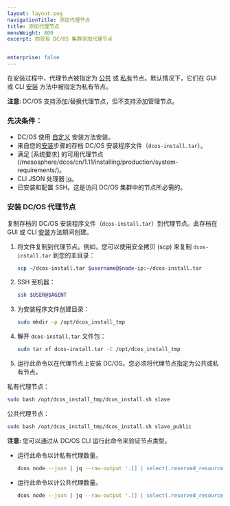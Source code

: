 ```yaml
---
layout: layout.pug
navigationTitle: 添加代理节点
title: 添加代理节点
menuWeight: 800
excerpt: 向现有 DC/OS 集群添加代理节点


enterprise: false
---
```




在安装过程中，代理节点被指定为 [公共](/mesosphere/dcos/cn/1.11/overview/concepts/#public-agent-node) 或 [私有](/mesosphere/dcos/cn/1.11/overview/concepts/#private-agent-node)节点。默认情况下，它们在 GUI 或 CLI [安装](/mesosphere/dcos/cn/1.11/installing/evaluation/cloud-installation/) 方法中被指定为私有节点。

<p class="message--note"><strong>注意: </strong>DC/OS 支持添加/替换代理节点，但不支持添加管理节点。</p>

### 先决条件：

* DC/OS 使用 [自定义](/mesosphere/dcos/cn/1.11/installing/production/deploying-dcos/installation/) 安装方法安装。
* 来自您的[安装](/mesosphere/dcos/cn/1.11/installing/evaluation/cloud-installation/)步骤的存档 DC/OS 安装程序文件（`dcos-install.tar`）。
* 满足 [系统要求] 的可用代理节点(/mesosphere/dcos/cn/1.11/installing/production/system-requirements/)。
* CLI JSON 处理器 [jq](https://github.com/stedolan/jq/wiki/Installation)。
* 已安装和配置 SSH。这是访问 DC/OS 集群中的节点所必需的。

### 安装 DC/OS 代理节点
复制存档的 DC/OS 安装程序文件（`dcos-install.tar`）到代理节点。此存档在 GUI 或 CLI [安装](/mesosphere/dcos/cn/1.11/installing/evaluation/cloud-installation/)方法期间创建。

1. 将文件复制到代理节点。例如，您可以使用安全拷贝 (scp) 来复制 `dcos-install.tar` 到您的主目录：

    ```bash
    scp ~/dcos-install.tar $username@$node-ip:~/dcos-install.tar
    ```

2. SSH 至机器：

    ```bash
    ssh $USER@$AGENT
    ```

1. 为安装程序文件创建目录：

    ```bash
    sudo mkdir -p /opt/dcos_install_tmp
    ```

1. 解开 `dcos-install.tar` 文件包：

    ```bash
    sudo tar xf dcos-install.tar -C /opt/dcos_install_tmp
    ```

1. 运行此命令以在代理节点上安装 DC/OS。您必须将代理节点指定为公共或私有节点。

 私有代理节点：

```bash
sudo bash /opt/dcos_install_tmp/dcos_install.sh slave
```

 公共代理节点：

```bash
sudo bash /opt/dcos_install_tmp/dcos_install.sh slave_public
```

 <p class="message--note"><strong>注意: </strong> 您可以通过从 DC/OS CLI 运行此命令来验证节点类型。</p>

 - 运行此命令以计私有代理数量。

    ```bash
    dcos node --json | jq --raw-output '.[] | select(.reserved_resources.slave_public == null) | .id' | wc -l
    ```

 - 运行此命令以计公共代理数量。

    ```bash
    dcos node --json | jq --raw-output '.[] | select(.reserved_resources.slave_public != null) | .id' | wc -l
    ```



